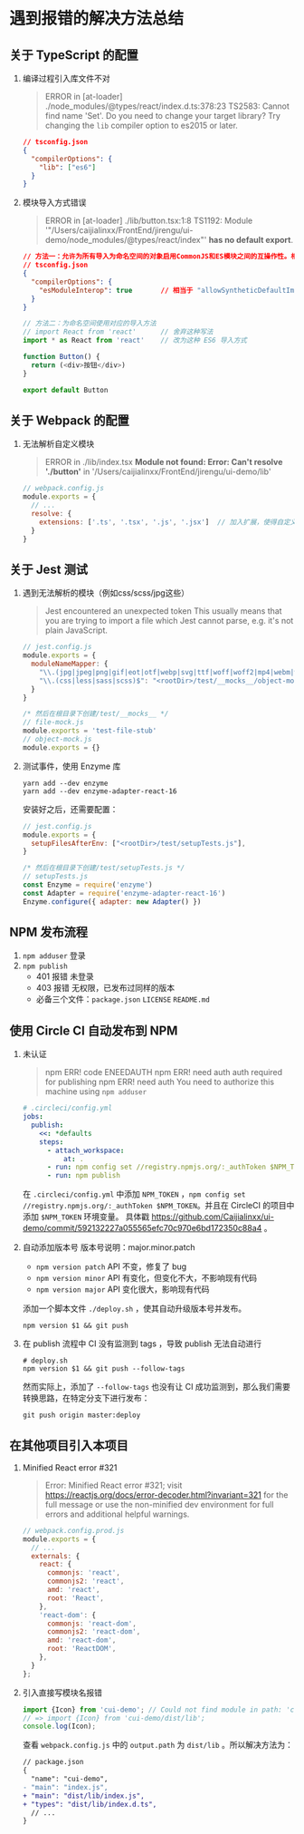 # 遇到报错的解决方法总结

## 关于 TypeScript 的配置
1. 编译过程引入库文件不对
    > ERROR in [at-loader] ./node_modules/@types/react/index.d.ts:378:23
    > TS2583: Cannot find name 'Set'. Do you need to change your target library? Try changing the `lib` compiler option to es2015 or later.
    ```json
    // tsconfig.json
    {
      "compilerOptions": {
        "lib": ["es6"]
      }
    }
    ```

2. 模块导入方式错误
    > ERROR in [at-loader] ./lib/button.tsx:1:8 
    > TS1192: Module '"/Users/caijialinxx/FrontEnd/jirengu/ui-demo/node_modules/@types/react/index"' **has no default export**.
    ```json
    // 方法一：允许为所有导入为命名空间的对象启用CommonJS和ES模块之间的互操作性。相当于allowSyntheticDefaultImports
    // tsconfig.json
    {
      "compilerOptions": {
        "esModuleInterop": true       // 相当于 "allowSyntheticDefaultImports": true ，但这个被弃用了
      }
    }
    ```
    ```typescript jsx
    // 方法二：为命名空间使用对应的导入方法
    // import React from 'react'      // 舍弃这种写法
    import * as React from 'react'    // 改为这种 ES6 导入方式

    function Button() {
      return (<div>按钮</div>)
    }

    export default Button
    ```

## 关于 Webpack 的配置
1. 无法解析自定义模块
    > ERROR in ./lib/index.tsx
    > **Module not found: Error: Can't resolve './button'** in '/Users/caijialinxx/FrontEnd/jirengu/ui-demo/lib'
    ```js
    // webpack.config.js
    module.exports = {
      // ...
      resolve: {
        extensions: ['.ts', '.tsx', '.js', '.jsx']  // 加入扩展，使得自定义模块可以被加载
      }
    }
    ```


## 关于 Jest 测试
1. 遇到无法解析的模块（例如css/scss/jpg这些）
    > Jest encountered an unexpected token
    > This usually means that you are trying to import a file which Jest cannot parse, e.g. it's not plain JavaScript.
    ```js
    // jest.config.js
    module.exports = {
      moduleNameMapper: {
        "\\.(jpg|jpeg|png|gif|eot|otf|webp|svg|ttf|woff|woff2|mp4|webm|wav|mp3|m4a|aac|oga)$": "<rootDir>/test/__mocks__/file-mock.js",
        "\\.(css|less|sass|scss)$": "<rootDir>/test/__mocks__/object-mock.js",
      }
    }

    /* 然后在根目录下创建/test/__mocks__ */
    // file-mock.js
    module.exports = 'test-file-stub'
    // object-mock.js
    module.exports = {}
    ```

2. 测试事件，使用 Enzyme 库
    ```shell script
    yarn add --dev enzyme
    yarn add --dev enzyme-adapter-react-16
    ```
    安装好之后，还需要配置：
    ```js
    // jest.config.js
    module.exports = {
      setupFilesAfterEnv: ["<rootDir>/test/setupTests.js"],
    }

    /* 然后在根目录下创建/test/setupTests.js */
    // setupTests.js
    const Enzyme = require('enzyme')
    const Adapter = require('enzyme-adapter-react-16')
    Enzyme.configure({ adapter: new Adapter() })
    ```

## NPM 发布流程
1. `npm adduser` 登录
2. `npm publish`
    - 401 报错 未登录
    - 403 报错 无权限，已发布过同样的版本
    - 必备三个文件：`package.json` `LICENSE` `README.md`


## 使用 Circle CI 自动发布到 NPM
1. 未认证
    > npm ERR! code ENEEDAUTH
    > npm ERR! need auth auth required for publishing
    > npm ERR! need auth You need to authorize this machine using `npm adduser`
    ```yaml
    # .circleci/config.yml
    jobs:
      publish:
        <<: *defaults
        steps:
          - attach_workspace:
              at: .
          - run: npm config set //registry.npmjs.org/:_authToken $NPM_TOKEN
          - run: npm publish
    ```
    在 `.circleci/config.yml` 中添加 `NPM_TOKEN` ，`npm config set //registry.npmjs.org/:_authToken $NPM_TOKEN`。并且在 CircleCI 的项目中添加 `$NPM_TOKEN` 环境变量。
    具体戳 https://github.com/Caijialinxx/ui-demo/commit/592132227a055565efc70c970e6bd172350c88a4 。

2. 自动添加版本号
    版本号说明：major.minor.patch
    - `npm version patch` API 不变，修复了 bug
    - `npm version minor` API 有变化，但变化不大，不影响现有代码
    - `npm version major` API 变化很大，影响现有代码
    
    添加一个脚本文件 `./deploy.sh` ，使其自动升级版本号并发布。
    ```shell script
    npm version $1 && git push
    ``` 

3. 在 publish 流程中 CI 没有监测到 tags ，导致 publish 无法自动进行
    ```shell script
    # deploy.sh
    npm version $1 && git push --follow-tags
    ```
    然而实际上，添加了 `--follow-tags` 也没有让 CI 成功监测到，那么我们需要转换思路，在特定分支下进行发布：
    ```shell script
    git push origin master:deploy
    ```


## 在其他项目引入本项目
1. Minified React error #321
    > Error: Minified React error #321; visit https://reactjs.org/docs/error-decoder.html?invariant=321 
    > for the full message or use the non-minified dev environment for full errors and additional helpful warnings.
    ```js
    // webpack.config.prod.js
    module.exports = {
      // ...
      externals: {
        react: {
          commonjs: 'react',
          commonjs2: 'react',
          amd: 'react',
          root: 'React',
        },
        'react-dom': {
          commonjs: 'react-dom',
          commonjs2: 'react-dom',
          amd: 'react-dom',
          root: 'ReactDOM',
        },
      }
    };
    ```

2. 引入直接写模块名报错
    ```js
    import {Icon} from 'cui-demo'; // Could not find module in path: 'cui-demo' relative to '/src/index.tsx'
    // => import {Icon} from 'cui-demo/dist/lib';
    console.log(Icon);
    ```
    查看 `webpack.config.js` 中的 `output.path` 为 `dist/lib` 。所以解决方法为：
    ```diff
    // package.json
    {
      "name": "cui-demo",
    - "main": "index.js",
    + "main": "dist/lib/index.js",
    + "types": "dist/lib/index.d.ts",
      // ...
    }
    ```

